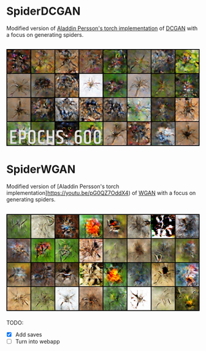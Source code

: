 # SpiderDCGAN
Modified version of [Aladdin Persson's torch implementation](https://youtu.be/IZtv9s_Wx9I) of [DCGAN](https://arxiv.org/pdf/1511.06434.pdf) with a focus on generating spiders.

![Gif](https://github.com/Zayatsoff/SpiderGAN/blob/main/spiderDCGAN/DCGANgif.gif)
---
# SpiderWGAN
Modified version of [Aladdin Persson's torch implementation]https://youtu.be/pG0QZ7OddX4) of [WGAN](https://arxiv.org/pdf/1701.07875.pdf) with a focus on generating spiders.

![Image](https://github.com/Zayatsoff/SpiderGAN/blob/main/spiderWGAN/epochs_img/2100.png)
---
TODO:
- [x] Add saves
- [ ] Turn into webapp
